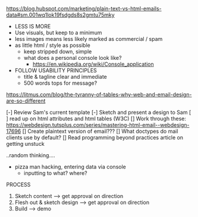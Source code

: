 
https://blog.hubspot.com/marketing/plain-text-vs-html-emails-data#sm.001wq1lok19fsdgds8s2gmtu75mky
- LESS IS MORE
- Use visuals, but keep to a minimum
- less images means less likely marked as commercial / spam
- as little html / style as possible
    - keep stripped down, simple
    - what does a personal console look like?
        - https://en.wikipedia.org/wiki/Console_application
- FOLLOW USABILITY PRINCIPLES
    - title & tagline clear and immediate
    - 500 words tops for message?

https://litmus.com/blog/the-tyranny-of-tables-why-web-and-email-design-are-so-different


[-] Review Sam's current template
[-] Sketch and present a design to Sam
[ ] read up on html attributes and html tables (W3C)
[] Work through these: https://webdesign.tutsplus.com/series/mastering-html-email--webdesign-17696 
[] Create plaintext version of email???
[] What doctypes do mail clients use by default?
[] Read programming beyond practices article on getting unstuck



..random thinking....
- pizza man hacking, entering data via console
    - inputting to what? where?


PROCESS

1. Sketch content --> get approval on direction
2. Flesh out & sketch design --> get approval on direction
3. Build --> demo
